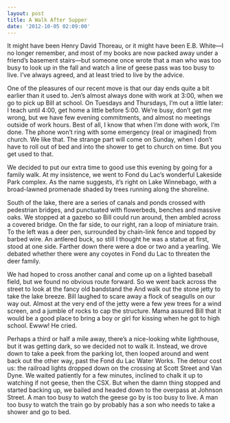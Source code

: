 ```yaml
---
layout: post
title: A Walk After Supper
date: '2012-10-05 02:09:00'
---
```



It might have been Henry David Thoreau, or it might have been E.B. White—I no longer remember, and most of my books are now packed away under a friend’s basement stairs—but someone once wrote that a man who was too busy to look up in the fall and watch a line of geese pass was too busy to live. I’ve always agreed, and at least tried to live by the advice.

One of the pleasures of our recent move is that our day ends quite a bit earlier than it used to. Jen’s almost always done with work at 3:00, when we go to pick up Bill at school. On Tuesdays and Thursdays, I’m out a little later: I teach until 4:00, get home a little before 5:00. We’re busy, don’t get me wrong, but we have few evening commitments, and almost no meetings outside of work hours. Best of all, I know that when I’m done with work, I’m done. The phone won’t ring with some emergency (real or imagined) from church. We like that. The strange part will come on Sunday, when I don’t have to roll out of bed and into the shower to get to church on time. But you get used to that.

We decided to put our extra time to good use this evening by going for a family walk. At my insistence, we went to Fond du Lac’s wonderful Lakeside Park complex. As the name suggests, it’s right on Lake Winnebago, with a broad-lawned promenade shaded by trees running along the shoreline.

South of the lake, there are a series of canals and ponds crossed with pedestrian bridges, and punctuated with flowerbeds, benches and massive oaks. We stopped at a gazebo so Bill could run around, then ambled across a covered bridge. On the far side, to our right, ran a loop of miniature train. To the left was a deer pen, surrounded by chain-link fence and topped by barbed wire. An antlered buck, so still I thought he was a statue at first, stood at one side. Farther down there were a doe or two and a yearling. We debated whether there were any coyotes in Fond du Lac to threaten the deer family.

We had hoped to cross another canal and come up on a lighted baseball field, but we found no obvious route forward. So we went back across the street to look at the fancy old bandstand the And walk out the stone jetty to take the lake breeze. Bill laughed to scare away a flock of seagulls on our way out. Almost at the very end of the jetty were a few yew trees for a wind screen, and a jumble of rocks to cap the structure. Mama assured Bill that it would be a good place to bring a boy or girl for kissing when he got to high school. Ewww! He cried.

Perhaps a third or half a mile away, there’s a nice-looking white lighthouse, but it was getting dark, so we decided not to walk it. Instead, we drove down to take a peek from the parking lot, then looped around and went back out the other way, past the Fond du Lac Water Works. The detour cost us: the railroad lights dropped down on the crossing at Scott Street and Van Dyne. We waited patiently for a few minutes, inclined to chalk it up to watching if not geese, then the CSX. But when the damn thing stopped and started backing up, we bailed and headed down to the overpass at Johnson Street. A man too busy to watch the geese go by is too busy to live. A man too busy to watch the train go by probably has a son who needs to take a shower and go to bed.


